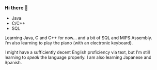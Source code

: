 ### Hi there 👋

  - Java
  - C/C++
  - SQL

Learning Java, C and C++ for now... and a bit of SQL and MIPS Assembly. I'm also learning to play the piano (with an electronic keyboard).

I might have a sufficiently decent English proficiency via text, but I'm still learning to _speak_ the language properly. I am also learning Japanese and
Spanish.

<!--
**RockyRickaby/RockyRickaby** is a ✨ _special_ ✨ repository because its `README.md` (this file) appears on your GitHub profile.
<div id="header" align="center">
  <img src="https://media.giphy.com/media/M9gbBd9nbDrOTu1Mqx/giphy.gif" width="100"/>
</div>
Here are some ideas to get you started:

- 🔭 I’m currently working on ...
- 🌱 I’m currently learning ...
- 👯 I’m looking to collaborate on ...
- 🤔 I’m looking for help with ...
- 💬 Ask me about ...
- 📫 How to reach me: ...
- 😄 Pronouns: ...
- ⚡ Fun fact: ...
-->
